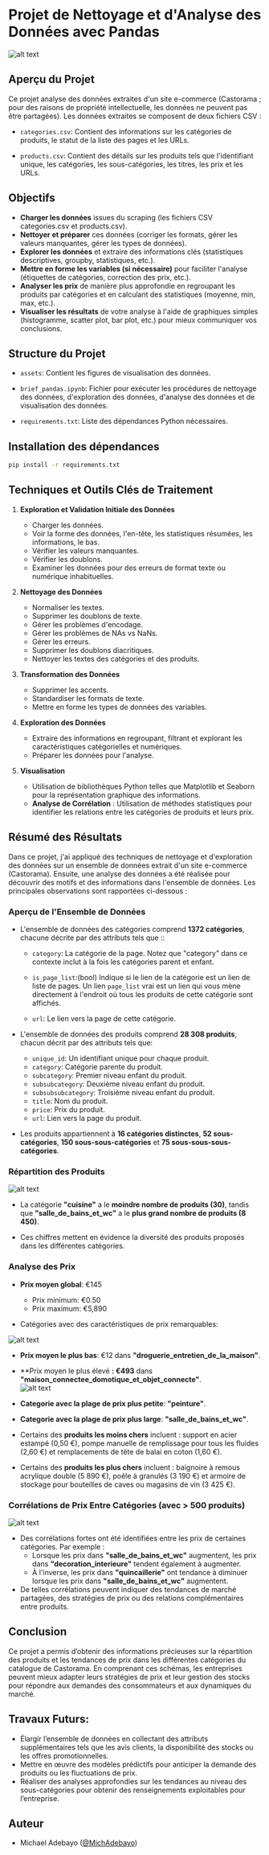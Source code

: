 
# **Projet de Nettoyage et d'Analyse des Données avec Pandas**
![alt text](assets/castorama.png)

## Aperçu du Projet

Ce projet analyse des données extraites d'un site e-commerce (Castorama ; pour des raisons de propriété intellectuelle, les données ne peuvent pas être partagées). Les données extraites se composent de deux fichiers CSV :

- `categories.csv`: Contient des informations sur les catégories de produits, le statut de la liste des pages et les URLs.

- `products.csv`: Contient des détails sur les produits tels que l'identifiant unique, les catégories, les sous-catégories, les titres, les prix et les URLs.


## Objectifs  

- **Charger les données** issues du scraping (les fichiers CSV categories.csv et products.csv). 
- **Nettoyer et préparer** ces données (corriger les formats, gérer les valeurs manquantes, gérer les types de données). 
- **Explorer les données** et extraire des informations clés (statistiques descriptives, groupby, statistiques, etc.).
- **Mettre en forme les variables (si nécessaire)**  pour faciliter l'analyse (étiquettes de catégories, correction des prix, etc.).
- **Analyser les prix** de manière plus approfondie en regroupant les produits par catégories et en calculant des statistiques (moyenne, min, max, etc.). 
- **Visualiser les résultats** de votre analyse à l'aide de graphiques simples (histogramme, scatter plot, bar plot, etc.) pour mieux communiquer vos conclusions.

## Structure du Projet

* `assets`: Contient les figures de visualisation des données.

* `brief_pandas.ipynb`: Fichier pour exécuter les procédures de nettoyage des données, d'exploration des données, d'analyse des données et de visualisation des données. 

* `requirements.txt`: Liste des dépendances Python nécessaires.

## Installation des dépendances
```bash
pip install -r requirements.txt
```

## Techniques et Outils Clés de Traitement

1. **Exploration et Validation Initiale des Données**

   - Charger les données.
   - Voir la forme des données, l'en-tête, les statistiques résumées, les informations, le bas.
   - Vérifier les valeurs manquantes.
   - Vérifier les doublons.
   - Examiner les données pour des erreurs de format texte ou numérique inhabituelles.

2. **Nettoyage des Données**

   - Normaliser les textes.
   - Supprimer les doublons de texte.
   - Gérer les problèmes d'encodage.
   - Gérer les problèmes de NAs vs NaNs.
   - Gérer les erreurs.
   - Supprimer les doublons diacritiques.
   - Nettoyer les textes des catégories et des produits.

3. **Transformation des Données**

   - Supprimer les accents.
   - Standardiser les formats de texte.
   - Mettre en forme les types de données des variables.

4. **Exploration des Données**

   - Extraire des informations en regroupant, filtrant et explorant les caractéristiques catégorielles et numériques.
   - Préparer les données pour l'analyse.

5. **Visualisation**

   - Utilisation de bibliothèques Python telles que Matplotlib et Seaborn pour la représentation graphique des informations.
   - **Analyse de Corrélation** : Utilisation de méthodes statistiques pour identifier les relations entre les catégories de produits et leurs prix.


## Résumé des Résultats

Dans ce projet, j'ai appliqué des techniques de nettoyage et d'exploration des données sur un ensemble de données extrait d'un site e-commerce (Castorama). Ensuite, une analyse des données a été réalisée pour découvrir des motifs et des informations dans l'ensemble de données. Les principales observations sont rapportées ci-dessous :

### **Aperçu de l'Ensemble de Données**

- L'ensemble de données des catégories comprend **1372 catégories**, chacune décrite par des attributs tels que ::

  - `category`: La catégorie de la page. Notez que "category" dans ce contexte inclut à la fois les catégories parent et enfant.

  - `is_page_list`:(bool) Indique si le lien de la catégorie est un lien de liste de pages. Un lien `page_list` vrai est un lien qui vous mène directement à l'endroit où tous les produits de cette catégorie sont affichés.

  - `url`: Le lien vers la page de cette catégorie.

- L'ensemble de données des produits comprend **28 308 produits**, chacun décrit par des attributs tels que:
  - `unique_id`: Un identifiant unique pour chaque produit.
  - `category`: Catégorie parente du produit.
  - `subcategory`: Premier niveau enfant du produit.
  - `subsubcategory`: Deuxième niveau enfant du produit.
  - `subsubsubcategory`: Troisième niveau enfant du produit.
  - `title`: Nom du produit.
  - `price`: Prix du produit.
  - `url`: Lien vers la page du produit.

- Les produits appartiennent à **16 catégories distinctes**, **52 sous-catégories**, **150 sous-sous-catégories** et **75 sous-sous-sous-catégories**.

### **Répartition des Produits**

![alt text](assets/number_of_products_by_category.png)

- La catégorie **"cuisine"** a le **moindre nombre de produits (30)**, tandis que **"salle_de_bains_et_wc"** a le **plus grand nombre de produits (8 450)**.

- Ces chiffres mettent en évidence la diversité des produits proposés dans les différentes catégories.

### **Analyse des Prix**

- **Prix moyen global**: €145  
  - Prix minimum: €0.50  
  - Prix maximum: €5,890

- Catégories avec des caractéristiques de prix remarquables:

![alt text](assets/mean_and_std_by_category.png)

  - **Prix moyen le plus bas**: €12 dans **"droguerie_entretien_de_la_maison"**. 

  - **Prix moyen le plus élevé **: €493** dans **"maison_connectee_domotique_et_objet_connecte"**.  
  ![alt text](assets/price_range_by_category.png)

  - **Categorie avec la plage de prix plus petite**: **"peinture"**.  
  - **Categorie avec la plage de prix plus large**: **"salle_de_bains_et_wc"**.

  - Certains des **produits les moins chers** incluent : support en acier estampé (0,50 €), pompe manuelle de remplissage pour tous les fluides (2,60 €) et remplacements de tête de balai en coton (1,60 €).

  - Certains des **produits les plus chers** incluent : baignoire à remous acrylique double (5 890 €), poêle à granulés (3 190 €) et armoire de stockage pour bouteilles de caves ou magasins de vin (3 425 €).


### **Corrélations de Prix Entre Catégories (avec > 500 produits)**

![alt text](assets/heatmap_of_corr_matrix.png)

- Des corrélations fortes ont été identifiées entre les prix de certaines catégories. Par exemple :
  - Lorsque les prix dans **"salle_de_bains_et_wc"** augmentent, les prix dans **"decoration_interieure"** tendent également à augmenter.
  - À l'inverse, les prix dans **"quincaillerie"** ont tendance à diminuer lorsque les prix dans **"salle_de_bains_et_wc"** augmentent.
- De telles corrélations peuvent indiquer des tendances de marché partagées, des stratégies de prix ou des relations complémentaires entre produits.


## **Conclusion**

Ce projet a permis d’obtenir des informations précieuses sur la répartition des produits et les tendances de prix dans les différentes catégories du catalogue de Castorama. En comprenant ces schémas, les entreprises peuvent mieux adapter leurs stratégies de prix et leur gestion des stocks pour répondre aux demandes des consommateurs et aux dynamiques du marché.


## **Travaux Futurs**:

- Élargir l’ensemble de données en collectant des attributs supplémentaires tels que les avis clients, la disponibilité des stocks ou les offres promotionnelles.
- Mettre en œuvre des modèles prédictifs pour anticiper la demande des produits ou les fluctuations de prix.
- Réaliser des analyses approfondies sur les tendances au niveau des sous-catégories pour obtenir des renseignements exploitables pour l’entreprise.

## Auteur

- Michael Adebayo ([@MichAdebayo](https://github.com/MichAdebayo))